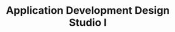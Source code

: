---
title: Application Development Design Studio I
number: IST 261
academic-home: IST
course-type: [Additional]
description:  
bulletin-link: https://bulletins.psu.edu/search/?search=%22ist+261%22
pathway-list: [Generalist, Interactive Media Developer]
---